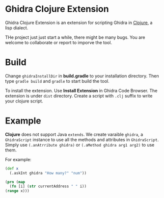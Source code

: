 # Ghidra Clojure Extension

Ghidra Clojure Extension is an extension for scripting Ghidra in [Clojure](https://clojure.org), a lisp dialect.

THe project just just start a while, there might be many bugs. You are welcome to collaborate or report to imporve the tool.


# Build 

Change `ghidraInstallDir` in **build.gradle** to your installation directory. Then type `gradle build` and `gradle` to start
build the tool.

To install the extension. Use **Install Extension** in Ghidra Code Browser. The extension is under `dist` directory.
Create a script with `.clj` suffix to write your clojure script. 

# Example 

**Clojure** does not support Java `extends`. We create varaible `ghidra`, a `GhidraScript` instance to use all the methods and attributes in
`GhidraScript`. Simply use `(.anAtrribute ghidra)` or `(.aMethod ghidra arg1 arg2)` to use them.

For example:
```clojure
(def x 
  (.askInt ghidra "How many?" "num"))

(prn (map 
  (fn [i] (str currentAddress " " i))
(range x)))
```
